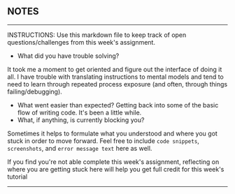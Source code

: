 ## NOTES

-----------
INSTRUCTIONS:
Use this markdown file to keep track of open questions/challenges from this week's assignment.
- What did you have trouble solving?

It took me a moment to get oriented and figure out the interface of doing it all. I have trouble with translating instructions to mental models and tend to need to learn through repeated process exposure (and often, through things failing/debugging).
- What went easier than expected?
Getting back into some of the basic flow of writing code. It's been a little while.
- What, if anything, is currently blocking you?

Sometimes it helps to formulate what you understood and where you got stuck in order to move forward. Feel free to include `code snippets`, `screenshots`, and `error message text` here as well.

If you find you're not able complete this week's assignment, reflecting on where you are getting stuck here will help you get full credit for this week's tutorial

------------

